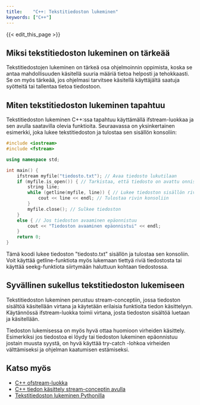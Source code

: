 ```yaml
---
title:    "C++: Tekstitiedoston lukeminen"
keywords: ["C++"]
---
```


{{< edit_this_page >}}

## Miksi tekstitiedoston lukeminen on tärkeää

Tekstitiedostojen lukeminen on tärkeä osa ohjelmoinnin oppimista, koska se antaa mahdollisuuden käsitellä suuria määriä tietoa helposti ja tehokkaasti. Se on myös tärkeää, jos ohjelmasi tarvitsee käsitellä käyttäjältä saatuja syötteitä tai tallentaa tietoa tiedostoon.

## Miten tekstitiedoston lukeminen tapahtuu

Tekstitiedoston lukeminen C++:ssa tapahtuu käyttämällä ifstream-luokkaa ja sen avulla saatavilla olevia funktioita. Seuraavassa on yksinkertainen esimerkki, joka lukee tekstitiedoston ja tulostaa sen sisällön konsoliin:
```C++
#include <iostream>
#include <fstream>

using namespace std;

int main() {
    ifstream myfile("tiedosto.txt"); // Avaa tiedosto lukutilaan
    if (myfile.is_open()) { // Tarkistaa, että tiedosto on avattu onnistuneesti
        string line;
        while (getline(myfile, line)) { // Lukee tiedoston sisällön rivi kerrallaan
            cout << line << endl; // Tulostaa rivin konsoliin
        }
        myfile.close(); // Sulkee tiedoston
    }
    else { // Jos tiedoston avaaminen epäonnistuu
        cout << "Tiedoston avaaminen epäonnistui" << endl;
    }
    return 0;
}
```

Tämä koodi lukee tiedoston "tiedosto.txt" sisällön ja tulostaa sen konsoliin. Voit käyttää getline-funktiota myös lukemaan tiettyä riviä tiedostosta tai käyttää seekg-funktiota siirtymään haluttuun kohtaan tiedostossa.

## Syvällinen sukellus tekstitiedoston lukemiseen

Tekstitiedoston lukeminen perustuu stream-conceptiin, jossa tiedoston sisältöä käsitellään virtana ja käytetään erilaisia funktioita tiedon käsittelyyn. Käytännössä ifstream-luokka toimii virtana, josta tiedoston sisältöä luetaan ja käsitellään.

Tiedoston lukemisessa on myös hyvä ottaa huomioon virheiden käsittely. Esimerkiksi jos tiedostoa ei löydy tai tiedoston lukeminen epäonnistuu jostain muusta syystä, on hyvä käyttää try-catch -lohkoa virheiden välttämiseksi ja ohjelman kaatumisen estämiseksi.

## Katso myös
- [C++ ofstream-luokka](https://www.tutorialspoint.com/cplusplus/cpp_files_streams.htm)
- [C++ tiedon käsittely stream-conceptin avulla](https://www.geeksforgeeks.org/cpp-programming-language/)
- [Tekstitiedoston lukeminen Pythonilla](https://realpython.com/read-write-files-python/)